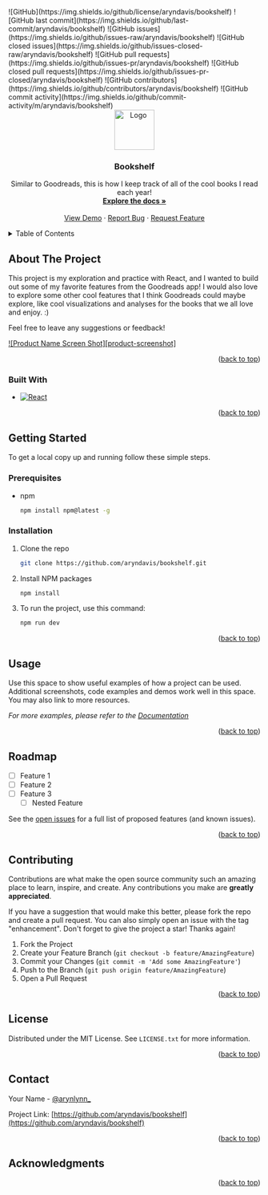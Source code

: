 
<!-- PROJECT SHIELDS -->
<!--
*** I'm using markdown "reference style" links for readability.
*** Reference links are enclosed in brackets [ ] instead of parentheses ( ).
*** See the bottom of this document for the declaration of the reference variables
*** for contributors-url, forks-url, etc. This is an optional, concise syntax you may use.
*** https://www.markdownguide.org/basic-syntax/#reference-style-links
-->
<span align="center">
![GitHub](https://img.shields.io/github/license/aryndavis/bookshelf)
![GitHub last commit](https://img.shields.io/github/last-commit/aryndavis/bookshelf)
![GitHub issues](https://img.shields.io/github/issues-raw/aryndavis/bookshelf)
![GitHub closed issues](https://img.shields.io/github/issues-closed-raw/aryndavis/bookshelf)
![GitHub pull requests](https://img.shields.io/github/issues-pr/aryndavis/bookshelf)
![GitHub closed pull requests](https://img.shields.io/github/issues-pr-closed/aryndavis/bookshelf)
![GitHub contributors](https://img.shields.io/github/contributors/aryndavis/bookshelf)
![GitHub commit activity](https://img.shields.io/github/commit-activity/m/aryndavis/bookshelf)

 </span>
<!-- PROJECT LOGO -->
<br />
<div align="center">
  <a href="https://github.com/aryndavis/bookshelf">
    <img src="images/logo.png" alt="Logo" width="80" height="80">
  </a>

<h3 align="center">Bookshelf</h3>

  <p align="center">
    Similar to Goodreads, this is how I keep track of all of the cool books I read each year!
    <br />
    <a href="https://github.com/aryndavis/bookshelf"><strong>Explore the docs »</strong></a>
    <br />
    <br />
    <a href="https://github.com/aryndavis/bookshelf">View Demo</a>
    ·
    <a href="https://github.com/aryndavis/bookshelf/issues">Report Bug</a>
    ·
    <a href="https://github.com/aryndavis/bookshelf/issues">Request Feature</a>
  </p>
</div>

<!-- TABLE OF CONTENTS -->
<details>
  <summary>Table of Contents</summary>
  <ol>
    <li>
      <a href="#about-the-project">About The Project</a>
      <ul>
        <li><a href="#built-with">Built With</a></li>
      </ul>
    </li>
    <li>
      <a href="#getting-started">Getting Started</a>
      <ul>
        <li><a href="#prerequisites">Prerequisites</a></li>
        <li><a href="#installation">Installation</a></li>
      </ul>
    </li>
    <li><a href="#usage">Usage</a></li>
    <li><a href="#roadmap">Roadmap</a></li>
    <li><a href="#contributing">Contributing</a></li>
    <li><a href="#license">License</a></li>
    <li><a href="#contact">Contact</a></li>
    <li><a href="#acknowledgments">Acknowledgments</a></li>
  </ol>
</details>

<!-- ABOUT THE PROJECT -->
## About The Project

This project is my exploration and practice with React, and I wanted to build out some of my favorite features from the Goodreads app! I would also love to explore some other cool features that I think Goodreads could maybe explore, like cool visualizations and analyses for the books that we all love and enjoy. :) 

Feel free to leave any suggestions or feedback! 

[![Product Name Screen Shot][product-screenshot]](https://example.com)


<p align="right">(<a href="#readme-top">back to top</a>)</p>

### Built With

* [![React][React.js]][React-url]

<p align="right">(<a href="#readme-top">back to top</a>)</p>

<!-- GETTING STARTED -->
## Getting Started

To get a local copy up and running follow these simple steps.

### Prerequisites


* npm

  ```sh
  npm install npm@latest -g
  ```

### Installation

1. Clone the repo

   ```sh
   git clone https://github.com/aryndavis/bookshelf.git
   ```

2. Install NPM packages

   ```sh
   npm install
   ```

3. To run the project, use this command:

    ```sh
   npm run dev
   ```


<p align="right">(<a href="#readme-top">back to top</a>)</p>

<!-- USAGE EXAMPLES -->
## Usage

Use this space to show useful examples of how a project can be used. Additional screenshots, code examples and demos work well in this space. You may also link to more resources.

_For more examples, please refer to the [Documentation](https://example.com)_

<p align="right">(<a href="#readme-top">back to top</a>)</p>

<!-- ROADMAP -->
## Roadmap

* [ ] Feature 1
* [ ] Feature 2
* [ ] Feature 3
  * [ ] Nested Feature

See the [open issues](https://github.com/aryndavis/bookshelf/issues) for a full list of proposed features (and known issues).

<p align="right">(<a href="#readme-top">back to top</a>)</p>

<!-- CONTRIBUTING -->
## Contributing

Contributions are what make the open source community such an amazing place to learn, inspire, and create. Any contributions you make are **greatly appreciated**.

If you have a suggestion that would make this better, please fork the repo and create a pull request. You can also simply open an issue with the tag "enhancement".
Don't forget to give the project a star! Thanks again!

1. Fork the Project
2. Create your Feature Branch (`git checkout -b feature/AmazingFeature`)
3. Commit your Changes (`git commit -m 'Add some AmazingFeature'`)
4. Push to the Branch (`git push origin feature/AmazingFeature`)
5. Open a Pull Request

<p align="right">(<a href="#readme-top">back to top</a>)</p>

<!-- LICENSE -->
## License

Distributed under the MIT License. See `LICENSE.txt` for more information.

<p align="right">(<a href="#readme-top">back to top</a>)</p>

<!-- CONTACT -->
## Contact

Your Name - [@arynlynn_](https://twitter.com/arynlynn_) 

Project Link: [https://github.com/aryndavis/bookshelf](https://github.com/aryndavis/bookshelf)

<p align="right">(<a href="#readme-top">back to top</a>)</p>

<!-- ACKNOWLEDGMENTS -->
## Acknowledgments


<p align="right">(<a href="#readme-top">back to top</a>)</p>

<!-- MARKDOWN LINKS & IMAGES -->
<!-- https://www.markdownguide.org/basic-syntax/#reference-style-links -->
[contributors-shield]: https://img.shields.io/github/contributors/aryndavis/bookshelf.svg?style=for-the-badge
[contributors-url]: https://github.com/aryndavis/bookshelf/graphs/contributors
[forks-shield]: https://img.shields.io/github/forks/aryndavis/bookshelf.svg?style=for-the-badge
[forks-url]: https://github.com/aryndavis/bookshelf/network/members
[stars-shield]: https://img.shields.io/github/stars/aryndavis/bookshelf.svg?style=for-the-badge
[stars-url]: https://github.com/aryndavis/bookshelf/stargazers
[issues-shield]: https://img.shields.io/github/issues/aryndavis/bookshelf.svg?style=for-the-badge
[issues-url]: https://github.com/aryndavis/bookshelf/issues
[license-shield]: https://img.shields.io/github/license/aryndavis/bookshelf.svg?style=for-the-badge
[license-url]: https://github.com/aryndavis/bookshelf/blob/master/LICENSE.txt
[linkedin-shield]: https://img.shields.io/badge/-LinkedIn-black.svg?style=for-the-badge&logo=linkedin&colorB=555
[linkedin-url]: https://linkedin.com/in/aryn-davis
[React.js]: https://img.shields.io/badge/React-20232A?style=for-the-badge&logo=react&logoColor=61DAFB
[React-url]: https://reactjs.org/